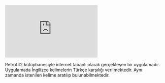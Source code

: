 <iframe src="https://github.com/tugcenurdaglar/sozluk-uygulamasi/blob/master/sozlukVideo.mp4" height="170"frameborder="0"></iframe>


Retrofit2 kütüphanesiyle internet tabanlı olarak gerçekleşen bir uygulamadır. Uygulamada İngilizce kelimelerin Türkçe karşılığı verilmektedir. Aynı zamanda istenilen kelime aratılıp bulunabilmektedir.
